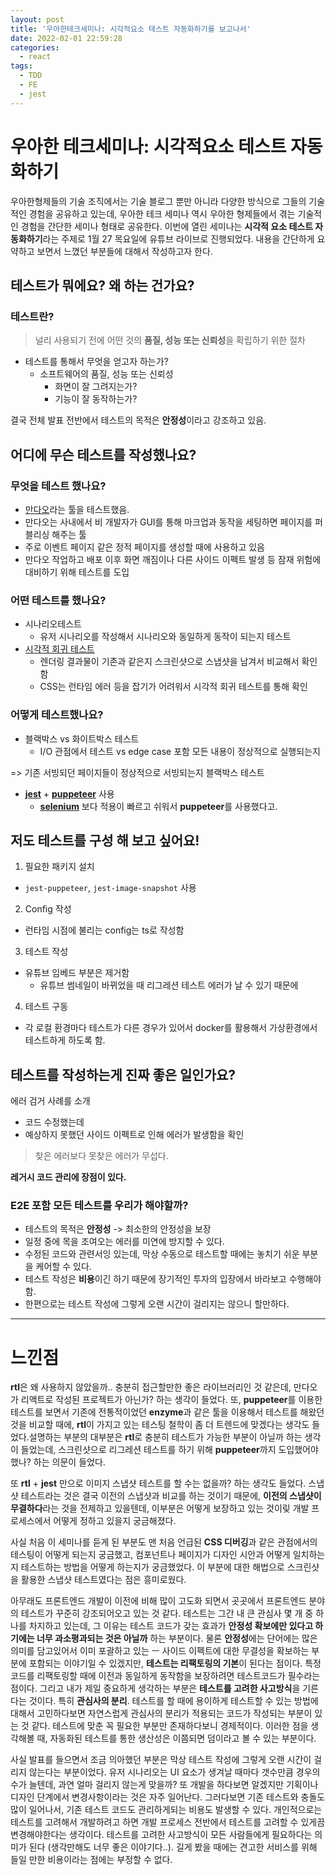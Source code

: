 ```yaml
---
layout: post
title: '우아한테크세미나: 시각적요소 테스트 자동화하기를 보고나서'
date: 2022-02-01 22:59:28
categories:
  - react
tags:
  - TDD
  - FE
  - jest
---
```


# 우아한 테크세미나: 시각적요소 테스트 자동화하기
우아한형제들의 기술 조직에서는 기술 블로그 뿐만 아니라 다양한 방식으로 그들의 기술적인 경험을 공유하고 있는데, 우아한 테크 세미나 역시 우아한 형제들에서 겪는 기술적인 경험을 간단한 세미나 형태로 공유한다. 이번에 열린 세미나는 **시각적 요소 테스트 자동화하기**라는 주제로 1월 27 목요일에 유튜브 라이브로 진행되었다. 내용을 간단하게 요약하고 보면서 느꼈던 부분들에 대해서 작성하고자 한다.

## 테스트가 뭐에요? 왜 하는 건가요?
### 테스트란?

> 널리 사용되기 전에 어떤 것의 **품질, 성능 또는 신뢰성**을 확립하기 위한 절차

- 테스트를 통해서 무엇을 얻고자 하는가?
  - 소프트웨어의 품질, 성능 또는 신뢰성
    - 화면이 잘 그려지는가?
    - 기능이 잘 동작하는가?

결국 전체 발표 전반에서 테스트의 목적은 **안정성**이라고 강조하고 있음.

## 어디에 무슨 테스트를 작성했나요?

### 무엇을 테스트 했나요?

- [만다오](https://techblog.woowahan.com/2719/)라는 툴을 테스트했음.
- 만다오는 사내에서 비 개발자가 GUI를 통해 마크업과 동작을 세팅하면 페이지를 퍼블리싱 해주는 툴
- 주로 이벤트 페이지 같은 정적 페이지를 생성할 때에 사용하고 있음
- 만다오 작업하고 배포 이후 화면 깨짐이나 다른 사이드 이펙트 발생 등 잠재 위험에 대비하기 위해 테스트를 도입

### 어떤 테스트를 했나요?

- 시나리오테스트
  - 유저 시나리오를 작성해서 시나리오와 동일하게 동작이 되는지 테스트
- [시각적 회귀 테스트](https://ideveloper2.dev/blog/2021-01-24--%EC%8B%9C%EA%B0%81%EC%A0%81-%ED%9A%8C%EA%B7%80-%ED%85%8C%EC%8A%A4%ED%8A%B8-visual-regression-test/)
  - 렌더링 결과물이 기존과 같은지 스크린샷으로 스냅샷을 남겨서 비교해서 확인함
  - CSS는 런타임 에러 등을 잡기가 어려워서 시각적 회귀 테스트를 통해 확인

### 어떻게 테스트했나요?
- 블랙박스 vs 화이트박스 테스트
  - I/O 관점에서 테스트 vs edge case 포함 모든 내용이 정상적으로 실행되는지

=> 기존 서빙되던 페이지들이 정상적으로 서빙되는지 블랙박스 테스트

- **[jest](https://jestjs.io/)** + **[puppeteer](https://github.com/puppeteer/puppeteer)** 사용
  - **[selenium](https://www.selenium.dev/)** 보다 적용이 빠르고 쉬워서 **puppeteer**를 사용했다고.

## 저도 테스트를 구성 해 보고 싶어요!

1. 필요한 패키지 설치
  - `jest-puppeteer`, `jest-image-snapshot` 사용
2. Config 작성
  - 런타임 시점에 불리는 config는 ts로 작성함
3. 테스트 작성
  - 유튜브 임베드 부분은 제거함
    - 유튜브 썸네일이 바뀌었을 때 리그레션 테스트 에러가 날 수 있기 때문에
4. 테스트 구동
  - 각 로컬 환경마다 테스트가 다른 경우가 있어서 docker를 활용해서 가상환경에서 테스트하게 하도록 함.


## 테스트를 작성하는게 진짜 좋은 일인가요?

에러 검거 사례를 소개

- 코드 수정했는데
- 예상하지 못했던 사이드 이펙트로 인해 에러가 발생함을 확인

> 찾은 에러보다 못찾은 에러가 무섭다.

**레거시 코드 관리에 장점이 있다.**

### E2E 포함 모든 테스트를 우리가 해야할까?

- 테스트의 목적은 **안정성** -> 최소한의 안정성을 보장
- 일정 중에 목을 조여오는 에러를 미연에 방지할 수 있다.
- 수정된 코드와 관련서잉 있는데, 막상 수동으로 테스트할 때에는 놓치기 쉬운 부분을 케어할 수 있다.
- 테스트 작성은 **비용**이긴 하기 때문에 장기적인 투자의 입장에서 바라보고 수행해야함.
- 한편으로는 테스트 작성에 그렇게 오랜 시간이 걸리지는 않으니 할만하다.

---

# 느낀점

**rtl**은 왜 사용하지 않았을까.. 충분히 접근할만한 좋은 라이브러리인 것 같은데, 만다오가 리액트로 작성된 프로젝트가 아닌가? 하는 생각이 들었다. 또, **puppeteer**를 이용한 테스트를 보면서 기존에 전통적이었던 **enzyme**과 같은 툴을 이용해서 테스트를 해왔던 것을 비교할 때에, **rtl**이 가지고 있는 테스팅 철학이 좀 더 트렌드에 맞겠다는 생각도 들었다.설명하는 부분의 대부분은 **rtl**로 충분히 테스트가 가능한 부분이 아닐까 하는 생각이 들었는데, 스크린샷으로 리그레션 테스트를 하기 위해 **puppeteer**까지 도입했어야했나? 하는 의문이 들었다.

또 **rtl** + **jest** 만으로 이미지 스냅샷 테스트를 할 수는 없을까? 하는 생각도 들었다. 스냅샷 테스트라는 것은 결국 이전의 스냅샷과 비교를 하는 것이기 때문에, **이전의 스냅샷이 무결하다**라는 것을 전제하고 있을텐데, 이부분은 어떻게 보장하고 있는 것이맂 개발 프로세스에서 어떻게 정하고 있을지 궁금해졌다.

사실 처음 이 세미나를 듣게 된 부분도 맨 처음 언급된 **CSS 디버깅**과 같은 관점에서의 테스팅이 어떻게 되는지 궁금했고, 컴포넌트나 페이지가 디자인 시안과 어떻게 일치하는지 테스트하는 방법을 어떻게 하는지가 궁금했었다. 이 부분에 대한 해법으로 스크린샷을 활용한 스냅샷 테스트였다는 점은 흥미로웠다.

아무래도 프론트엔드 개발이 이전에 비해 많이 고도화 되면서 곳곳에서 프론트엔드 분야의 테스트가 꾸준히 강조되어오고 있는 것 같다. 테스트는 그간 내 큰 관심사 몇 개 중 하나를 차지하고 있는데, 그 이유는 테스트 코드가 갖는 효과가 **안정성 확보에만 있다고 하기에는 너무 과소평과되는 것은 아닐까** 하는 부분이다. 물론 **안정성**에는 단어에는 많은 의미를 담고있어서 이미 포괄하고 있는 ㅡ 사이드 이펙트에 대한 무결성을 확보하는 부분에 포함되는 이야기일 수 있겠지만, **테스트는 리팩토링의 기본**이 된다는 점이다. 특정코드를 리팩토링할 때에 이전과 동일하게 동작함을 보장하려면 테스트코드가 필수라는 점이다. 그리고 내가 제일 중요하게 생각하는 부분은 **테스트를 고려한 사고방식**을 기른다는 것이다. 특히 **관심사의 분리**. 테스트를 할 때에 용이하게 테스트할 수 있는 방법에 대해서 고민하다보면 자연스럽게 관심사의 분리가 적용되는 코드가 작성되는 부분이 있는 것 같다. 테스트에 맞춘 꼭 필요한 부분만 존재하다보니 경제적이다. 이러한 점을 생각해볼 때, 자동화된 테스트를 통한 생산성은 이쯤되면 덤이라고 볼 수 있는 부분이다.

사실 발표를 들으면서 조금 의아했던 부분은 막상 테스트 작성에 그렇게 오랜 시간이 걸리지 않는다는 부분이었다. 유저 시나리오는 UI 요소가 생겨날 때마다 갯수만큼 경우의 수가 늘텐데, 과연 얼마 걸리지 않는게 맞을까? 또 개발을 하다보면 알겠지만 기획이나 디자인 단계에서 변경사항이라는 것은 자주 일어난다. 그러다보면 기존 테스트와 충돌도 많이 일어나서, 기존 테스트 코드도 관리하게되는 비용도 발생할 수 있다. 개인적으로는 테스트를 고려해서 개발하려고 하면 개발 프로세스 전반에서 테스트를 고려할 수 있게끔 변경해야한다는 생각이다. 테스트를 고려한 사고방식이 모든 사람들에게 필요하다는 의미가 된다 (생각만해도 너무 좋은 이야기다..). 길게 봤을 때에는 견고한 서비스를 위해 들일 만한 비용이라는 점에는 부정할 수 없다.